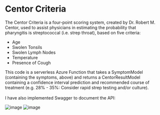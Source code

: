 # Centor Criteria
The Centor Criteria is a four-point scoring system, created by Dr. Robert M. Centor, used to assist physicians in estimating the probability that pharyngitis is streptococcal (i.e. strep throat), based on five criteria:
<ul>
  <li>Age</li>
  <li>Swolen Tonsils</li>
  <li>Swolen Lymph Nodes</li>
  <li>Temperature</li>
  <li>Presence of Cough</li>
</ul>

This code is a serverless Azure Function that takes a SymptomModel (containing the symptoms, above) and returns a CentorResultModel containing a confidence interval prediction and recommended course of treatment (e.g. 28% - 35%: Consider rapid strep testing and/or culture).
<br />
<br />
I have also implemented Swagger to document the API: 

![image](https://github.com/krochkind/Centor/assets/64739529/119cc9a6-cd87-4098-b707-1722cc0e3d4c)
![image](https://github.com/krochkind/Centor/assets/64739529/db04b39c-88c1-4021-9ad1-640182859795)



